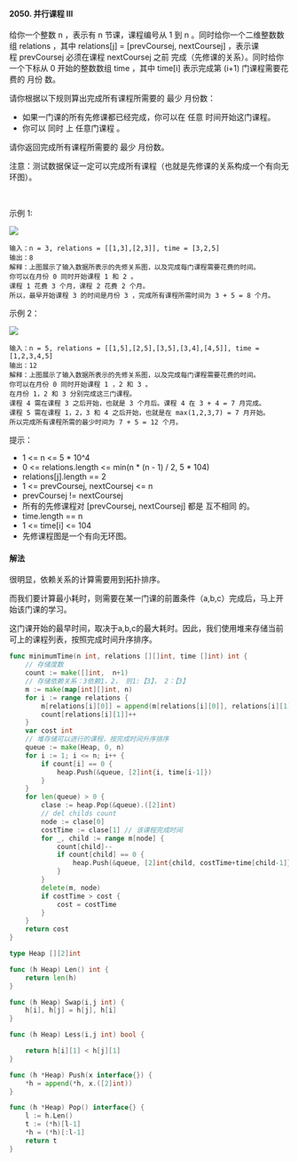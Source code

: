 #### 2050. 并行课程 III
给你一个整数 n ，表示有 n 节课，课程编号从 1 到 n 。同时给你一个二维整数数组 relations ，其中 relations[j] = [prevCoursej, nextCoursej] ，表示课程 prevCoursej 必须在课程 nextCoursej 之前 完成（先修课的关系）。同时给你一个下标从 0 开始的整数数组 time ，其中 time[i] 表示完成第 (i+1) 门课程需要花费的 月份 数。

请你根据以下规则算出完成所有课程所需要的 最少 月份数：

- 如果一门课的所有先修课都已经完成，你可以在 任意 时间开始这门课程。
- 你可以 同时 上 任意门课程 。

请你返回完成所有课程所需要的 最少 月份数。

注意：测试数据保证一定可以完成所有课程（也就是先修课的关系构成一个有向无环图）。

 

示例 1:

![](https://assets.leetcode.com/uploads/2021/10/07/ex1.png)
```
输入：n = 3, relations = [[1,3],[2,3]], time = [3,2,5]
输出：8
解释：上图展示了输入数据所表示的先修关系图，以及完成每门课程需要花费的时间。
你可以在月份 0 同时开始课程 1 和 2 。
课程 1 花费 3 个月，课程 2 花费 2 个月。
所以，最早开始课程 3 的时间是月份 3 ，完成所有课程所需时间为 3 + 5 = 8 个月。
```
示例 2：

![](https://assets.leetcode.com/uploads/2021/10/07/ex2.png)
```
输入：n = 5, relations = [[1,5],[2,5],[3,5],[3,4],[4,5]], time = [1,2,3,4,5]
输出：12
解释：上图展示了输入数据所表示的先修关系图，以及完成每门课程需要花费的时间。
你可以在月份 0 同时开始课程 1 ，2 和 3 。
在月份 1，2 和 3 分别完成这三门课程。
课程 4 需在课程 3 之后开始，也就是 3 个月后。课程 4 在 3 + 4 = 7 月完成。
课程 5 需在课程 1，2，3 和 4 之后开始，也就是在 max(1,2,3,7) = 7 月开始。
所以完成所有课程所需的最少时间为 7 + 5 = 12 个月。
```

提示：

- 1 <= n <= 5 * 10^4
- 0 <= relations.length <= min(n * (n - 1) / 2, 5 * 104)
- relations[j].length == 2
- 1 <= prevCoursej, nextCoursej <= n
- prevCoursej != nextCoursej
- 所有的先修课程对 [prevCoursej, nextCoursej] 都是 互不相同 的。
- time.length == n
- 1 <= time[i] <= 104
- 先修课程图是一个有向无环图。

#### 解法

很明显，依赖关系的计算需要用到拓扑排序。

而我们要计算最小耗时，则需要在某一门课的前置条件（a,b,c）完成后，马上开始该门课的学习。

这门课开始的最早时间，取决于a,b,c的最大耗时。因此，我们使用堆来存储当前可上的课程列表，按照完成时间升序排序。
```go
func minimumTime(n int, relations [][]int, time []int) int {
    // 存储度数
    count := make([]int,  n+1)
    // 存储依赖关系：3依赖1，2， 则1:【3】， 2：【3】
    m := make(map[int][]int, n)
    for i := range relations {
        m[relations[i][0]] = append(m[relations[i][0]], relations[i][1])
        count[relations[i][1]]++
    }
    var cost int 
    // 堆存储可以进行的课程，按完成时间升序排序
    queue := make(Heap, 0, n)
    for i := 1; i <= n; i++ {
        if count[i] == 0 {
            heap.Push(&queue, [2]int{i, time[i-1]})
        }
    }
    for len(queue) > 0 {
        clase := heap.Pop(&queue).([2]int)
        // del childs count
        node := clase[0]
        costTime := clase[1] // 该课程完成时间
        for _, child := range m[node] {
            count[child]--
            if count[child] == 0 {
                heap.Push(&queue, [2]int{child, costTime+time[child-1]})
            }
        }
        delete(m, node)
        if costTime > cost {
            cost = costTime
        }
    }
    return cost
}

type Heap [][2]int

func (h Heap) Len() int {
    return len(h)
}

func (h Heap) Swap(i,j int) {
    h[i], h[j] = h[j], h[i]
}

func (h Heap) Less(i,j int) bool {

    return h[i][1] < h[j][1]
} 

func (h *Heap) Push(x interface{}) {
    *h = append(*h, x.([2]int))
}

func (h *Heap) Pop() interface{} {
    l := h.Len()
    t := (*h)[l-1]
    *h = (*h)[:l-1]
    return t
}
```